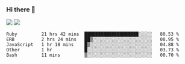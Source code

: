 ### Hi there 👋

<!--
**sasharevzin/sasharevzin** is a ✨ _special_ ✨ repository because its `README.md` (this file) appears on your GitHub profile.

Here are some ideas to get you started:

- 🔭 I’m currently working on ...
- 🌱 I’m currently learning ...
- 👯 I’m looking to collaborate on ...
- 🤔 I’m looking for help with ...
- 💬 Ask me about ...
- 📫 How to reach me: ...
- 😄 Pronouns: ...
- ⚡ Fun fact: ...
-->

![](https://yusufozturk.vercel.app/api?username=sasharevzin&hide_title=true&include_all_commits=true&count_private=true&show_icons=true) ![](https://yusufozturk.vercel.app/api/top-langs/?username=sasharevzin&layout=compact&langs_count=10&hide=apacheconf,coffeescript)

<!--START_SECTION:waka-->
```text
Ruby         21 hrs 42 mins  ████████████████████░░░░░   80.53 % 
ERB          2 hrs 24 mins   ██▒░░░░░░░░░░░░░░░░░░░░░░   08.95 % 
JavaScript   1 hr 18 mins    █▒░░░░░░░░░░░░░░░░░░░░░░░   04.88 % 
Other        1 hr            █░░░░░░░░░░░░░░░░░░░░░░░░   03.73 % 
Bash         11 mins         ▒░░░░░░░░░░░░░░░░░░░░░░░░   00.70 % 
```
<!--END_SECTION:waka-->
